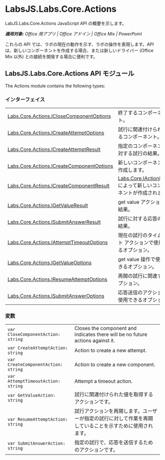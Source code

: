 
# <a name="labsjs.labs.core.actions"></a>LabsJS.Labs.Core.Actions
LabJS.Labs.Core.Actions JavaScript API の概要を示します。

 _**適用対象:** Office 用アプリ | Office アドイン | Office Mix | PowerPoint_

これらの API では、ラボの現在の動作を示す、ラボの操作を表現します。API は、新しいコンポーネントを作成する場合、または新しいドライバー (Office Mix 以外) との接続を開発する場合に便利です。

## <a name="labsjs.labs.core.actions-api-module"></a>LabsJS.Labs.Core.Actions API モジュール

The Actions module contains the following types:


### <a name="interfaces"></a>インターフェイス


|||
|:-----|:-----|
|[Labs.Core.Actions.ICloseComponentOptions](../../reference/office-mix/labs.core.actions.iclosecomponentoptions.md)|終了するコンポーネント。|
|[Labs.Core.Actions.ICreateAttemptOptions](../../reference/office-mix/labs.core.actions.icreateattemptoptions.md)|試行に関連付けられているコンポーネント。|
|[Labs.Core.Actions.ICreateAttemptResult](../../reference/office-mix/labs.core.actions.icreateattemptresult.md)|指定のコンポーネントに対する試行の結果。|
|[Labs.Core.Actions.ICreateComponentOptions](../../reference/office-mix/labs.core.actions.icreatecomponentoptions.md)|新しいコンポーネントを作成します。|
|[Labs.Core.Actions.ICreateComponentResult](../../reference/office-mix/labs.core.actions.icreatecomponentresult.md)|[Labs.Core.IActionResult](../../reference/office-mix/labs.core.iactionresult.md) によって新しいコンポーネントが作成されます。|
|[Labs.Core.Actions.IGetValueResult](../../reference/office-mix/labs.core.actions.igetvalueresult.md)|get value アクションの結果。|
|[Labs.Core.Actions.ISubmitAnswerResult](../../reference/office-mix/labs.core.actions.isubmitanswerresult.md)|試行に対する応答の送信結果。|
|[Labs.Core.Actions.IAttemptTimeoutOptions](../../reference/office-mix/labs.core.actions.iattempttimeoutoptions.md)|現在の試行のタイムアウト アクションで使用できるオプション。|
|[Labs.Core.Actions.IGetValueOptions](../../reference/office-mix/labs.core.actions.igetvalueoptions.md)|get value 操作で使用できるオプション。|
|[Labs.Core.Actions.IResumeAttemptOptions](../../reference/office-mix/labs.core.actions.iresumeattemptoptions.md)|再開の試行に関連するオプション。|
|[Labs.Core.Actions.ISubmitAnswerOptions](../../reference/office-mix/labs.core.actions.isubmitansweroptions.md)|応答送信のアクションで使用できるオプション。|

### <a name="variables"></a>変数


|||
|:-----|:-----|
| `var CloseComponentAction: string`|Closes the component and indicates there will be no future actions against it.|
| `var CreateAttemptAction: string`|Action to create a new attempt.|
| `var CreateComponentAction: string`|Action to create a new component.|
| `var AttemptTimeoutAction: string`|Attempt a timeout action.|
| `var GetValueAction: string`|試行に関連付けられた値を取得するアクションです。|
| `var ResumeAttemptAction: string`|試行アクションを再開します。ユーザーが指定の試行に対して作業を再開していることを示すために使用されます。|
| `var SubmitAnswerAction: string`|指定の試行で、応答を送信するためのアクションです。|

